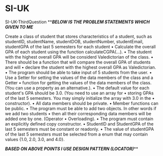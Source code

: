 # SI-UK
SI-UK-ThirdQuestion
***********************BELOW IS THE PROBLEM STATEMENTS WHICH GIVEN TO ME*********************

Create a class of student that stores characteristics of a student, such as studentID,
studentName, studentDOB, studentNumber, studentEmail, studentGPA of the last 5
semesters for each student
•	Calculate the overall GPA of each student using the function calculateCGPA(…).
•	The student with the highest overall GPA will be considerd Valedictorian of the class.
•	There should be a function that will compare the overall GPA of students and will
•	declare the student with the highest overall GPA as Valedictorian.
•	The program should be able to take input of 5 students from the user.
•	Use a Setter for setting the values of the data members of the class and a Getter
•	function for getting the values of the data members of the class. (You can use a property as an alternative.).
•	The default value for each student's GPA should be 3.0. (You need to use an array for
•	storing GPAs of the last 5 semesters. You may simply initialize the array with 3.0 in the
•	constructor).
•	All data members should be private.
•	Member functions can be public.
•	The program must be able to add two objects. In other words if we add two students
•	then all their corresponding data members will be added one by one. (Operator
•	Overloading).
•	The program must contain an explicitly defined copy constructor.
•	StudentID and StudentGPA of the last 5 semesters must be constant or readonly.
•	The value of studentGPA of the last 5 semesters must be selected from a enum that
may contain values {1.0, 2.0, 3.0, and 4.0}.

***************BASED ON ABOVE POINTS I USE DESIGN PATTERN (LOCATOR)*****************
